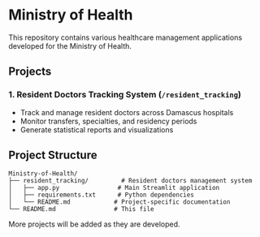 # Ministry of Health

This repository contains various healthcare management applications developed for the Ministry of Health.

## Projects

### 1. Resident Doctors Tracking System (`/resident_tracking`)
- Track and manage resident doctors across Damascus hospitals
- Monitor transfers, specialties, and residency periods
- Generate statistical reports and visualizations

## Project Structure
```
Ministry-of-Health/
├── resident_tracking/         # Resident doctors management system
│   ├── app.py                # Main Streamlit application
│   ├── requirements.txt      # Python dependencies
│   └── README.md            # Project-specific documentation
└── README.md                # This file
```

More projects will be added as they are developed.
